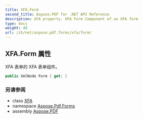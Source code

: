 ```yaml
---
title: XFA.Form
second_title: Aspose.PDF for .NET API Reference
description: XFA property. XFA Form Component of an XFA form
type: docs
weight: 40
url: /zh/net/aspose.pdf.forms/xfa/form/
---
```

## XFA.Form 属性

XFA 表单的 XFA 表单组件。

```csharp
public XmlNode Form { get; }
```

### 另请参阅

* class [XFA](../)
* namespace [Aspose.Pdf.Forms](../../../aspose.pdf.forms/)
* assembly [Aspose.PDF](../../../)